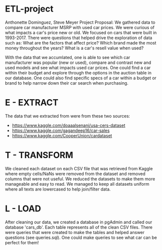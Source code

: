 # ETL-project
Anthonette Dominguez, Steve Meyer
Project Proposal:
We gathered data to compare car manufacturer MSRP with used car prices. We were curious of what impacts a car's price new or old. We focused on cars that were built in 1993-2017. There were questions that helped drive the exploration of data such as:
    What are the factors that affect price?
    Which brand made the most money throughout the years?
    What is a car's resell value when used?
    
With the data that we accumlated, one is able to see which car manufacturer was popular (new or used), compare and contrast new and used models and see what impacts used car prices. One could find a car within their budget and explore through the options in the auction table in our database. One could also find specific specs of a car within a budget or brand to help narrow down their car search when purchasing. 


# E - EXTRACT
The data that we extracted from were from these two sources:
 - https://www.kaggle.com/doaaalsenani/usa-cers-dataset
 - https://www.kaggle.com/gagandeep16/car-sales
 - https://www.kaggle.com/CooperUnion/cardataset

# T - TRANSFORM
We cleaned each dataset on each CSV file that was retrieved from Kaggle where empty cells/NaNs were removed from the dataset and removed columns that were not useful. We reduced the datasets to make them more manageable and easy to read. We managed to keep all datasets uniform where all texts are lowercased to help join/filter data.

# L - LOAD
After cleaning our data, we created a database in pgAdmin and called our database 'cars_db'. Each table represents all of the clean CSV files. There were queries that were created to make the tables and helped answer questions (see queries.sql). One could make queries to see what car can be perfect for them!
